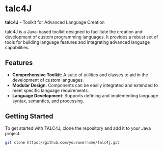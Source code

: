 # talc4J

**talc4J** - Toolkit for Advanced Language Creation

talc4J is a Java-based toolkit designed to facilitate the creation and development of custom programming languages. It provides a robust set of tools for building language features and integrating advanced language capabilities.

## Features

- **Comprehensive Toolkit**: A suite of utilities and classes to aid in the development of custom languages.
- **Modular Design**: Components can be easily integrated and extended to meet specific language requirements.
- **Language Development**: Supports defining and implementing language syntax, semantics, and processing.

## Getting Started

To get started with TALC4J, clone the repository and add it to your Java project:

```bash
git clone https://github.com/yourusername/talc4j.git
